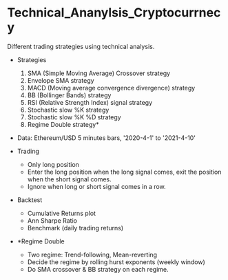 # Technical_Ananylsis_Cryptocurrnecy

Different trading strategies using technical analysis. 

- Strategies
  1. SMA (Simple Moving Average) Crossover strategy
  2. Envelope SMA strategy
  3. MACD (Moving average convergence divergence) strategy
  4. BB (Bollinger Bands) strategy
  5. RSI (Relative Strength Index) signal strategy
  6. Stochastic slow %K strategy
  7. Stochastic slow %K %D strategy
  8. Regime Double strategy*


- Data: Ethereum/USD 5 minutes bars, '2020-4-1' to '2021-4-10'

- Trading
  - Only long  position
  - Enter the long position when the long signal comes, exit the position when the short signal comes.
  - Ignore when long or short signal comes in a row.

- Backtest
  - Cumulative Returns plot
  - Ann Sharpe Ratio
  - Benchmark (daily trading returns)

- *Regime Double
  - Two regime: Trend-following, Mean-reverting
  - Decide the regime by rolling hurst exponents (weekly window)
  - Do SMA crossover & BB strategy on each regime.

